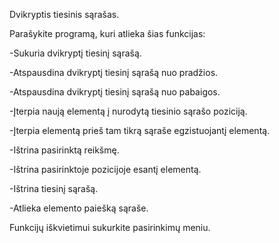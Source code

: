 Dvikryptis tiesinis sąrašas. 

Parašykite programą, kuri atlieka šias funkcijas: 

-Sukuria dvikryptį tiesinį sąrašą. 

-Atspausdina dvikryptį tiesinį sąrašą nuo pradžios. 

-Atspausdina dvikryptį tiesinį sąrašą nuo pabaigos. 

-Įterpia naują elementą į nurodytą tiesinio sąrašo poziciją. 

-Įterpia elementą prieš tam tikrą sąraše egzistuojantį elementą. 

-Ištrina pasirinktą reikšmę. 

-Ištrina pasirinktoje pozicijoje esantį elementą. 

-Ištrina tiesinį sąrašą. 

-Atlieka elemento paiešką sąraše. 

Funkcijų iškvietimui sukurkite pasirinkimų meniu.
